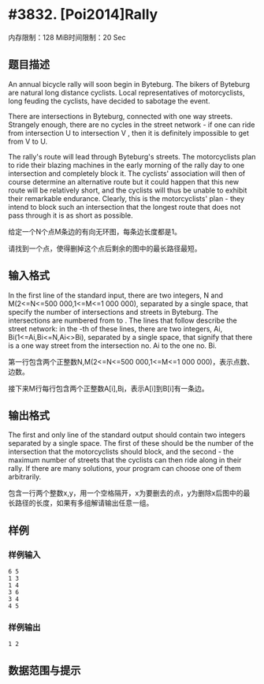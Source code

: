 # #3832. [Poi2014]Rally

内存限制：128 MiB时间限制：20 Sec

## 题目描述

An annual bicycle rally will soon begin in Byteburg. The bikers of Byteburg are natural long distance cyclists. Local representatives of motorcyclists, long feuding the cyclists, have decided to sabotage the event.

There are   intersections in Byteburg, connected with one way streets. Strangely enough, there are no cycles in the street network - if one can ride from intersection U to intersection V , then it is definitely impossible to get from V to U.

The rally's route will lead through Byteburg's streets. The motorcyclists plan to ride their blazing machines in the early morning of the rally day to one intersection and completely block it. The cyclists' association will then of course determine an alternative route but it could happen that this new route will be relatively short, and the cyclists will thus be unable to exhibit their remarkable endurance. Clearly, this is the motorcyclists' plan - they intend to block such an intersection that the longest route that does not pass through it is as short as possible.

给定一个N个点M条边的有向无环图，每条边长度都是1。

请找到一个点，使得删掉这个点后剩余的图中的最长路径最短。

## 输入格式

In the first line of the standard input, there are two integers, N and M(2<=N<=500 000,1<=M<=1 000 000), separated by a single space, that specify the number of intersections and streets in Byteburg. The intersections are numbered from   to  . The   lines that follow describe the street network: in the  -th of these lines, there are two integers, Ai, Bi(1<=Ai,Bi<=N,Ai<>Bi), separated by a single space, that signify that there is a one way street from the intersection no. Ai to the one no. Bi.

第一行包含两个正整数N,M(2<=N<=500 000,1<=M<=1 000 000)，表示点数、边数。

接下来M行每行包含两个正整数A[i],B[i](1<=A[i],B[i]<=N,A[i]<>B[i])，表示A[i]到B[i]有一条边。

## 输出格式

The first and only line of the standard output should contain two integers separated by a single space. The first of these should be the number of the intersection that the motorcyclists should block, and the second - the maximum number of streets that the cyclists can then ride along in their rally. If there are many solutions, your program can choose one of them arbitrarily.

包含一行两个整数x,y，用一个空格隔开，x为要删去的点，y为删除x后图中的最长路径的长度，如果有多组解请输出任意一组。

## 样例

### 样例输入

    
    6 5
    1 3
    1 4
    3 6
    3 4
    4 5
    
    

### 样例输出

    
    1 2
    
    

## 数据范围与提示
